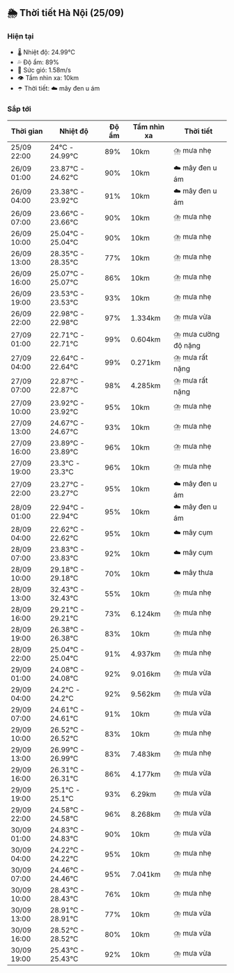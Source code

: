 ## 🌦️ Thời tiết Hà Nội (25/09)

### Hiện tại

- 🌡️ Nhiệt độ: 24.99℃
- 💦 Độ ẩm: 89%
- 💨 Sức gió: 1.58m/s
- 👁️ Tầm nhìn xa: 10km
- ☂️ Thời tiết: ☁️ mây đen u ám

### Sắp tới

| Thời gian | Nhiệt độ | Độ ẩm | Tầm nhìn xa | Thời tiết |
| --- | --- | --- | --- | --- |
| 25/09 22:00 | 24℃ - 24.99℃ | 89% | 10km | ⛈️ mưa nhẹ |
| 26/09 01:00 | 23.87℃ - 24.62℃ | 90% | 10km | ☁️ mây đen u ám |
| 26/09 04:00 | 23.38℃ - 23.92℃ | 91% | 10km | ☁️ mây đen u ám |
| 26/09 07:00 | 23.66℃ - 23.66℃ | 90% | 10km | ⛈️ mưa nhẹ |
| 26/09 10:00 | 25.04℃ - 25.04℃ | 90% | 10km | ⛈️ mưa nhẹ |
| 26/09 13:00 | 28.35℃ - 28.35℃ | 77% | 10km | ⛈️ mưa nhẹ |
| 26/09 16:00 | 25.07℃ - 25.07℃ | 86% | 10km | ⛈️ mưa nhẹ |
| 26/09 19:00 | 23.53℃ - 23.53℃ | 93% | 10km | ⛈️ mưa nhẹ |
| 26/09 22:00 | 22.98℃ - 22.98℃ | 97% | 1.334km | ⛈️ mưa vừa |
| 27/09 01:00 | 22.71℃ - 22.71℃ | 99% | 0.604km | ⛈️ mưa cường độ nặng |
| 27/09 04:00 | 22.64℃ - 22.64℃ | 99% | 0.271km | ⛈️ mưa rất nặng |
| 27/09 07:00 | 22.87℃ - 22.87℃ | 98% | 4.285km | ⛈️ mưa rất nặng |
| 27/09 10:00 | 23.92℃ - 23.92℃ | 95% | 10km | ⛈️ mưa nhẹ |
| 27/09 13:00 | 24.67℃ - 24.67℃ | 93% | 10km | ⛈️ mưa nhẹ |
| 27/09 16:00 | 23.89℃ - 23.89℃ | 96% | 10km | ⛈️ mưa nhẹ |
| 27/09 19:00 | 23.3℃ - 23.3℃ | 96% | 10km | ⛈️ mưa nhẹ |
| 27/09 22:00 | 23.27℃ - 23.27℃ | 95% | 10km | ☁️ mây đen u ám |
| 28/09 01:00 | 22.94℃ - 22.94℃ | 95% | 10km | ☁️ mây đen u ám |
| 28/09 04:00 | 22.62℃ - 22.62℃ | 95% | 10km | ☁️ mây cụm |
| 28/09 07:00 | 23.83℃ - 23.83℃ | 92% | 10km | ☁️ mây cụm |
| 28/09 10:00 | 29.18℃ - 29.18℃ | 70% | 10km | ☁️ mây thưa |
| 28/09 13:00 | 32.43℃ - 32.43℃ | 55% | 10km | ⛈️ mưa nhẹ |
| 28/09 16:00 | 29.21℃ - 29.21℃ | 73% | 6.124km | ⛈️ mưa nhẹ |
| 28/09 19:00 | 26.38℃ - 26.38℃ | 83% | 10km | ⛈️ mưa nhẹ |
| 28/09 22:00 | 25.04℃ - 25.04℃ | 91% | 4.937km | ⛈️ mưa nhẹ |
| 29/09 01:00 | 24.08℃ - 24.08℃ | 92% | 9.016km | ⛈️ mưa vừa |
| 29/09 04:00 | 24.2℃ - 24.2℃ | 92% | 9.562km | ⛈️ mưa vừa |
| 29/09 07:00 | 24.61℃ - 24.61℃ | 91% | 10km | ⛈️ mưa vừa |
| 29/09 10:00 | 26.52℃ - 26.52℃ | 83% | 10km | ⛈️ mưa nhẹ |
| 29/09 13:00 | 26.99℃ - 26.99℃ | 83% | 7.483km | ⛈️ mưa nhẹ |
| 29/09 16:00 | 26.31℃ - 26.31℃ | 86% | 4.177km | ⛈️ mưa vừa |
| 29/09 19:00 | 25.1℃ - 25.1℃ | 93% | 6.29km | ⛈️ mưa vừa |
| 29/09 22:00 | 24.58℃ - 24.58℃ | 96% | 8.268km | ⛈️ mưa vừa |
| 30/09 01:00 | 24.83℃ - 24.83℃ | 90% | 10km | ⛈️ mưa vừa |
| 30/09 04:00 | 24.22℃ - 24.22℃ | 95% | 10km | ⛈️ mưa nhẹ |
| 30/09 07:00 | 24.46℃ - 24.46℃ | 95% | 7.041km | ⛈️ mưa nhẹ |
| 30/09 10:00 | 28.43℃ - 28.43℃ | 76% | 10km | ⛈️ mưa nhẹ |
| 30/09 13:00 | 28.91℃ - 28.91℃ | 77% | 10km | ⛈️ mưa vừa |
| 30/09 16:00 | 28.52℃ - 28.52℃ | 80% | 10km | ⛈️ mưa vừa |
| 30/09 19:00 | 25.43℃ - 25.43℃ | 92% | 10km | ⛈️ mưa vừa |
